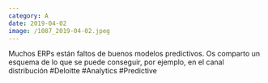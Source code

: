 ```yaml
--- 
category: A 
date: 2019-04-02 
image: /1087_2019-04-02.jpeg 
--- 
```


Muchos ERPs están faltos de buenos modelos predictivos. Os comparto un esquema de lo que se puede conseguir, por ejemplo, en el canal distribución #Deloitte #Analytics #Predictive
